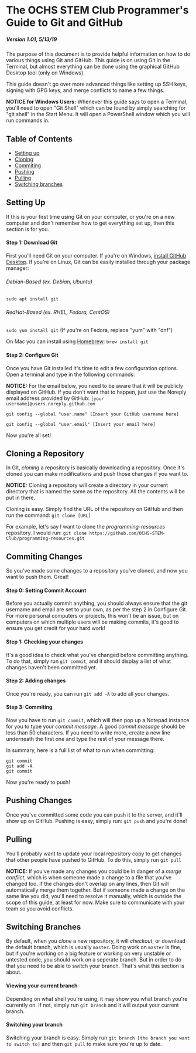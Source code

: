 # The OCHS STEM Club Programmer's Guide to Git and GitHub
##### Version 1.01, 5/13/19
The purpose of this document is to provide helpful information on how to do various things using Git and GitHub. This guide is on using Git in the Terminal, but almost everything can be done using the graphical GitHub Desktop tool (only on Windows).

This guide doesn't go over more advanced things like setting up SSH keys, signing with GPG keys, and merge conflicts to name a few things.

**NOTICE for Windows Users:** Whenever this guide says to open a Terminal, you'll need to open "Git Shell" which can be found by simply searching for "git shell" in the Start Menu. It will open a PowerShell window which you will run commands in.

## Table of Contents
- [Setting up](#setting-up)
- [Cloning](#cloning-a-repository)
- [Commiting](#commiting-changes)
- [Pushing](#pushing-changes)
- [Pulling](#pulling)
- [Switching branches](#switching-branches)

## Setting Up
If this is your first time using Git on your computer, or you're on a new computer and don't remember how to get everything set up, then this section is for you.
#### Step 1: Download Git
First you'll need Git on your computer. If you're on Windows, [install GitHub Desktop](https://desktop.github.com/). If you're on Linux, Git can be easily installed through your package manager:
###### Debian-Based (ex. Debian, Ubuntu)
```sudo apt install git```
###### RedHat-Based (ex. RHEL, Fedora, CentOS)
```sudo yum install git```
(If you're on Fedora, replace "yum" with "dnf")

On Mac you can install using [Homebrew](https://brew.sh/): ```brew install git```

#### Step 2: Configure Git
Once you have Git installed it's time to edit a few configuration options. Open a terminal and type in the following commands:

**NOTICE:** For the email below, you need to be aware that it will be publicly displayed on GitHub. If you don't want that to happen, just use the Noreply email address provided by GitHub:
```[your username]@users.noreply.github.com```

```git config --global "user.name" [Insert your GitHub username here]```

```git config --global "user.email" [Insert your email here]```

Now you're all set!

## Cloning a Repository
In Git, *cloning* a repository is basically downloading a repository. Once it's cloned you can make modifications and push those changes if you want to.

**NOTICE:** Cloning a repository will create a directory in your current directory that is named the same as the repository. All the contents will be put in there.

Cloning is easy. Simply find the URL of the repository on GitHub and then run the command:
```git clone [URL]```

For example, let's say I want to clone the *programming-resources* repository. I would run:
```git clone https://github.com/OCHS-STEM-Club/programming-resources.git```

## Commiting Changes
So you've made some changes to a repository you've cloned, and now you want to push them. Great!

#### Step 0: Setting Commit Account
Before you actually commit anything, you should always ensure that the git username and email are set to your own, as per the step 2 in Configure Git.  For more personal computers or projects, this won't be an issue, but on computers on which multiple users will be making commits, it's good to ensure you get credit for your hard work!

#### Step 1: Checking your changes
It's a good idea to check what you've changed before committing anything. To do that, simply run ```git commit```, and it should display a list of what changes haven't been committed yet.

#### Step 2: Adding changes
Once you're ready, you can run ```git add -A``` to add all your changes. 

#### Step 3: Commiting
Now you have to run ```git commit```, which will then pop up a Notepad instance for you to type your *commit message*. A good *commit message* should be less than 50 characters. If you need to write more, create a new line underneath the first one and type the rest of your message there.

In summary, here is a full list of what to run when committing:

```
git commit
git add -A
git commit
```

Now you're ready to push!

## Pushing Changes
Once you've committed some code you can push it to the server, and it'll show up on GitHub. Pushing is easy, simply run: ```git push``` and you're done!

## Pulling
You'll probably want to update your local repository copy to get changes that other people have pushed to GitHub. To do this, simply run ```git pull```

**NOTICE:** If you've made any changes you could be in danger of a *merge conflict*, which is when someone made a change to a file that you've changed too. If the changes don't overlap on any lines, then Git will automatically merge them together. But if someone made a change on the same line you did, you'll need to resolve it manually, which is outside the scope of this guide, at least for now. Make sure to communicate with your team so you avoid conflicts.

## Switching Branches
By default, when you *clone* a new repository, it will *checkout*, or download the default branch, which is usually ```master```. Doing work on ```master``` is fine, but if you're working on a big feature or working on very unstable or untested code, you should work on a seperate branch. But in order to do that you need to be able to switch your branch. That's what this section is about.

#### Viewing your current branch
Depending on what shell you're using, it may show you what branch you're currently on. If not, simply run ```git branch``` and it will output your current branch.

#### Switching your branch
Switching your branch is easy. Simply run ```git branch [the branch you want to switch to]``` and then ```git pull``` to make sure you're up to date.
